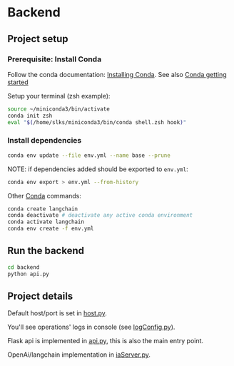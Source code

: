 # Backend

## Project setup

### Prerequisite: Install Conda

Follow the conda documentation: [Installing Conda](https://docs.anaconda.com/miniconda/#quick-command-line-install). See also [Conda getting started](https://conda.io/projects/conda/en/latest/user-guide/getting-started.html#before-you-start)

Setup your terminal (zsh example):
```bash
source ~/miniconda3/bin/activate
conda init zsh
eval "$(/home/slks/miniconda3/bin/conda shell.zsh hook)"
```

### Install dependencies

```bash
conda env update --file env.yml --name base --prune
```

NOTE: if dependencies added should be exported to `env.yml`:
  
```bash
conda env export > env.yml --from-history
```

Other [Conda](https://conda.io/projects/conda/en/latest/user-guide/getting-started.html) commands:

```bash
conda create langchain
conda deactivate # deactivate any active conda environment
conda activate langchain
conda env create -f env.yml
```

## Run the backend

```bash
cd backend 
python api.py
```

## Project details

Default host/port is set in [host.py](host.py).

You'll see operations' logs in console (see [logConfig.py](logConfig.py)).

Flask api is implemented in [api.py](api.py), this is also the main entry point.

OpenAi/langchain implementation in [iaServer.py](iaServer.py).
